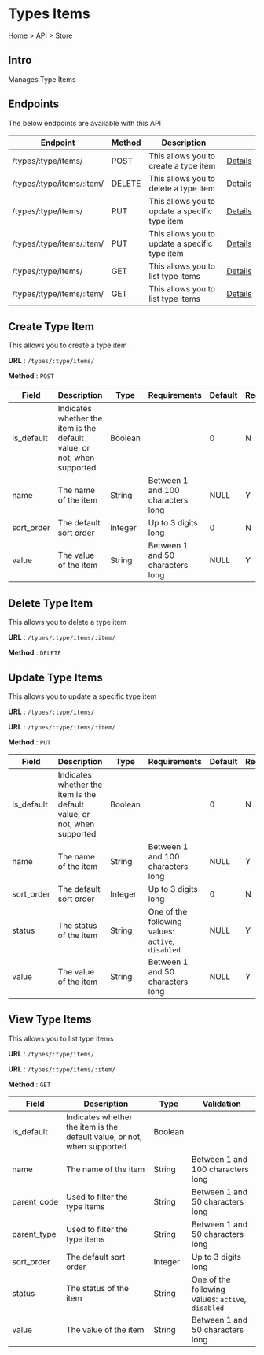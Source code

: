 # Types Items
[Home](../../index.md) > [API](../index.md) > [Store](index.md)
## Intro
Manages Type Items
## Endpoints
The below endpoints are available with this API

| Endpoint | Method | Description | |
| --- | --- | --- | --- |
| /types/:type/items/ | POST | This allows you to create a type item | [Details](#create-type-item) |
| /types/:type/items/:item/ | DELETE | This allows you to delete a type item | [Details](#delete-type-item) |
| /types/:type/items/ | PUT | This allows you to update a specific type item | [Details](#update-type-items) |
| /types/:type/items/:item/ | PUT | This allows you to update a specific type item | [Details](#update-type-items) |
| /types/:type/items/ | GET | This allows you to list type items | [Details](#view-type-items) |
| /types/:type/items/:item/ | GET | This allows you to list type items | [Details](#view-type-items) |

## Create Type Item
This allows you to create a type item

**URL** : `/types/:type/items/`

**Method** : `POST`

| Field | Description | Type | Requirements | Default | Required? | Conditional? |
| --- | --- | --- | --- | --- | --- | --- |
| is_default | Indicates whether the item is the default value, or not, when supported | Boolean |  | 0 | N | N |
| name | The name of the item | String | Between 1 and 100 characters long | NULL | Y | N |
| sort_order | The default sort order | Integer | Up to 3 digits long | 0 | N | N |
| value | The value of the item | String | Between 1 and 50 characters long | NULL | Y | N |

## Delete Type Item
This allows you to delete a type item

**URL** : `/types/:type/items/:item/`

**Method** : `DELETE`

## Update Type Items
This allows you to update a specific type item

**URL** : `/types/:type/items/`

**URL** : `/types/:type/items/:item/`

**Method** : `PUT`

| Field | Description | Type | Requirements | Default | Required? | Conditional? |
| --- | --- | --- | --- | --- | --- | --- |
| is_default | Indicates whether the item is the default value, or not, when supported | Boolean |  | 0 | N | N |
| name | The name of the item | String | Between 1 and 100 characters long | NULL | Y | N |
| sort_order | The default sort order | Integer | Up to 3 digits long | 0 | N | N |
| status | The status of the item | String | One of the following values: `active`, `disabled` | NULL | Y | N |
| value | The value of the item | String | Between 1 and 50 characters long | NULL | Y | N |

## View Type Items
This allows you to list type items

**URL** : `/types/:type/items/`

**URL** : `/types/:type/items/:item/`

**Method** : `GET`

| Field | Description | Type | Validation |
| --- | --- | --- | --- |
| is_default | Indicates whether the item is the default value, or not, when supported | Boolean |  |
| name | The name of the item | String | Between 1 and 100 characters long |
| parent_code | Used to filter the type items | String | Between 1 and 50 characters long |
| parent_type | Used to filter the type items | String | Between 1 and 50 characters long |
| sort_order | The default sort order | Integer | Up to 3 digits long |
| status | The status of the item | String | One of the following values: `active`, `disabled` |
| value | The value of the item | String | Between 1 and 50 characters long |
